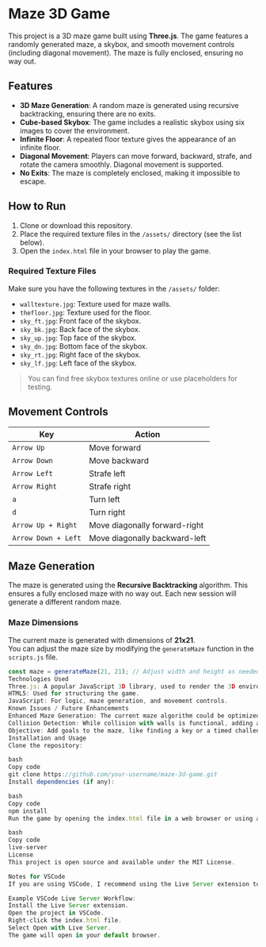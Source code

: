 # Maze 3D Game

This project is a 3D maze game built using **Three.js**. The game features a randomly generated maze, a skybox, and smooth movement controls (including diagonal movement). The maze is fully enclosed, ensuring no way out.

## Features

- **3D Maze Generation**: A random maze is generated using recursive backtracking, ensuring there are no exits.
- **Cube-based Skybox**: The game includes a realistic skybox using six images to cover the environment.
- **Infinite Floor**: A repeated floor texture gives the appearance of an infinite floor.
- **Diagonal Movement**: Players can move forward, backward, strafe, and rotate the camera smoothly. Diagonal movement is supported.
- **No Exits**: The maze is completely enclosed, making it impossible to escape.

## How to Run

1. Clone or download this repository.
2. Place the required texture files in the `/assets/` directory (see the list below).
3. Open the `index.html` file in your browser to play the game.

### Required Texture Files

Make sure you have the following textures in the `/assets/` folder:

- `walltexture.jpg`: Texture used for maze walls.
- `thefloor.jpg`: Texture used for the floor.
- `sky_ft.jpg`: Front face of the skybox.
- `sky_bk.jpg`: Back face of the skybox.
- `sky_up.jpg`: Top face of the skybox.
- `sky_dn.jpg`: Bottom face of the skybox.
- `sky_rt.jpg`: Right face of the skybox.
- `sky_lf.jpg`: Left face of the skybox.

> You can find free skybox textures online or use placeholders for testing.

## Movement Controls

| Key              | Action                            |
|------------------|-----------------------------------|
| `Arrow Up`       | Move forward                      |
| `Arrow Down`     | Move backward                     |
| `Arrow Left`     | Strafe left                       |
| `Arrow Right`    | Strafe right                      |
| `a`              | Turn left                         |
| `d`              | Turn right                        |
| `Arrow Up + Right`| Move diagonally forward-right      |
| `Arrow Down + Left`| Move diagonally backward-left    |

## Maze Generation

The maze is generated using the **Recursive Backtracking** algorithm. This ensures a fully enclosed maze with no way out. Each new session will generate a different random maze.

### Maze Dimensions

The current maze is generated with dimensions of **21x21**.  
You can adjust the maze size by modifying the `generateMaze` function in the `scripts.js` file.

```javascript
const maze = generateMaze(21, 21); // Adjust width and height as needed
Technologies Used
Three.js: A popular JavaScript 3D library, used to render the 3D environment.
HTML5: Used for structuring the game.
JavaScript: For logic, maze generation, and movement controls.
Known Issues / Future Enhancements
Enhanced Maze Generation: The current maze algorithm could be optimized for more complex mazes.
Collision Detection: While collision with walls is functional, adding an additional layer of physics or enhanced movement could make the game more realistic.
Objective: Add goals to the maze, like finding a key or a timed challenge.
Installation and Usage
Clone the repository:

bash
Copy code
git clone https://github.com/your-username/maze-3d-game.git
Install dependencies (if any):

bash
Copy code
npm install
Run the game by opening the index.html file in a web browser or using a local server (e.g., Live Server in VSCode):

bash
Copy code
live-server
License
This project is open source and available under the MIT License.

Notes for VSCode
If you are using VSCode, I recommend using the Live Server extension to run the game. You can install it from the VSCode marketplace and then right-click the index.html file and choose "Open with Live Server".

Example VSCode Live Server Workflow:
Install the Live Server extension.
Open the project in VSCode.
Right-click the index.html file.
Select Open with Live Server.
The game will open in your default browser.

